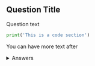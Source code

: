 ## Question Title

Question text

```python
print('This is a code section')
```

You can have more text after

<details>
<summary>Answers</summary>

Write the answers here, there __MUST__ be a blank line above. 

</details>

